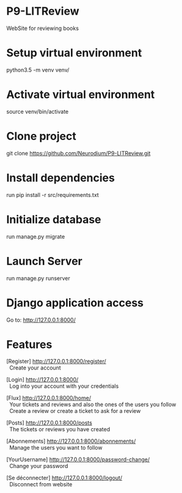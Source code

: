 # P9-LITReview
 WebSite for reviewing books

# Setup virtual environment
python3.5 -m venv venv/

# Activate virtual environment
source venv/bin/activate

# Clone project
git clone https://github.com/Neurodium/P9-LITReview.git

# Install dependencies
run pip install -r src/requirements.txt

# Initialize database
 run manage.py migrate

# Launch Server
run manage.py runserver

# Django application access
Go to: http://127.0.0.1:8000/

# Features
[Register] http://127.0.0.1:8000/register/<br>
&nbsp;&nbsp;Create your account
  
[Login] http://127.0.0.1:8000/<br>
&nbsp;&nbsp;Log into your account with your credentials 
  
[Flux] http://127.0.0.1:8000/home/<br>
&nbsp;&nbsp;Your tickets and reviews and also the ones of the users you follow <br>
&nbsp;&nbsp;Create a review or create a ticket to ask for a review
  
[Posts] http://127.0.0.1:8000/posts<br>
&nbsp;&nbsp;The tickets or reviews you have created 
  
[Abonnements] http://127.0.0.1:8000/abonnements/<br>
&nbsp;&nbsp;Manage the users you want to follow

[YourUsername] http://127.0.0.1:8000/password-change/<br>
&nbsp;&nbsp;Change your password
  
[Se déconnecter] http://127.0.0.1:8000/logout/<br>
&nbsp;&nbsp;Disconnect from website
